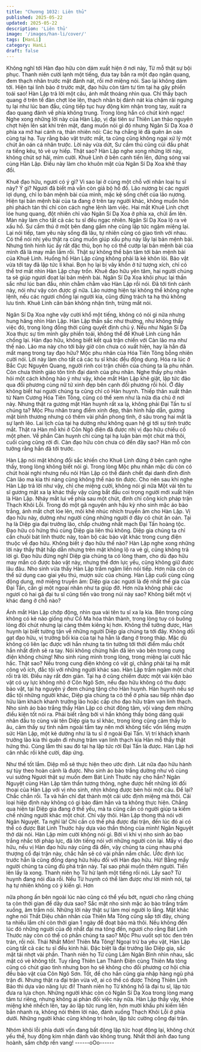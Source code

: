```yaml
---
title: "Chương 1032: Liên thủ"
published: 2025-05-22
updated: 2025-05-22
description: 'Liên thủ'
image: '/images/han-li/cover/'
tags: [HanLi]
category: HanLi
draft: false
---
```


Không nghĩ tới Hàn đạo hữu còn dám xuất hiện ở nơi này, Từ mỗ
thật sự bội phục. Thanh niên cười lạnh một tiếng, đưa tay bắn ra
một đạo ngân quang, đem thạch nhân trước mặt đánh nát, rồi mở
miệng nói.
Sao lại không dám tới. Hiện tại linh bảo ở trước mặt, đạo hữu còn
tâm tư tìm tại hạ gây phiền toái sao!
Hàn Lập trả lời một câu, ánh mắt thoáng nhìn qua.
Chỉ thấy bạch quang ở trên tế đàn chợt lóe lên, thạch nhân bị
đánh nát kia chậm rãi ngưng tụ lại như lúc ban đầu, cũng tiếp tục
huy động kim nhận trong tay, xuất ra đao quang đánh về phía
không trung. Trong lòng hắn có chút kinh ngạc!
Nghe xong những lời này của Hàn Lập, vị đại tiên sư Thiên Lan
thảo nguyên chợt hiện lên sát khí trên mặt, đang muốn nói gì đó
nhưng Ngân Sí Dạ Xoa ở phía xa mở hai cánh ra, thản nhiên nói:
Các hạ chẳng lẽ đã quên ân oán cùng tại hạ. Tuy rằng bảo vật
trước mắt, ta cũng cũng không ngại xử lý một chút ân oán cá
nhân trước.
Lời này vừa dứt, Sư cầm thú cũng cúi đầu phát ra tiếng kêu, tỏ vẻ
uy hiếp.
Thật sao?
Hàn Lập nghe xong những lời này, không chút sợ hãi, mỉm cười.
Khuê Linh ở bên cạnh tiến lên, đứng sóng vai cùng Hàn Lập.
Điều này làm cho khuôn mặt của Ngân Sí Dạ Xoa khẽ thay đổi.

Khuê đạo hữu, ngươi có ý gì? Vì sao lại ở cùng một chỗ với nhân
loại tu sĩ này?
Ý gì? Ngươi đã biết mà vẫn còn giả bộ hồ đồ. Lão nương bị các
ngươi lợi dụng, chỉ lo bản mệnh bài của mình, mặc kệ sống chết
của lão nương. Hiện tại bản mệnh bài của ta đang ở trên tay
người khác, không muốn hồn phi phách tán thỉ chỉ còn cách nghe
lệnh làm việc.
Hai mắt Khuê Linh chợt lóe hung quang, đột nhiên chỉ vào Ngân
Sí Dạ Xoa ở phía xa, chửi ầm lên.
Màn này làm cho tất cả các tu sĩ đều ngạc nhiên.
Ngân Sí Dạ Xoa lộ ra vẻ xấu hổ. Sư cầm thú ở một bên đang gầm
nhẹ cũng lập tức ngậm miệng lại.
Lại nói tiếp, tam yêu này sống đã lâu, tự nhiên cũng có giao tình
với nhau. Có thể nói nhị yêu thật ra cũng muốn giúp xấu phụ này
lấy lại bản mệnh bài.
Nhưng tình hình lúc ấy rất đặc thù, bọn họ có thể cướp lại bản
mệnh bài của mình đã là may mắn lắm rồi. Thật sự không thể bận
tâm tới bản mệnh bài của Khuê Linh. Huống hồ Hàn Lập cũng
không phải là kẻ khôn lỏi. Bảo vật vừa tới tay đã lập tức li khai.
Bọn họ lại bị vây khốn ở tứ tượng xích, chỉ có thể trơ mắt nhìn
Hàn Lập chạy trốn.
Khuê đạo hữu yên tâm, hai người chúng ta sẽ giúp ngươi đoạt lại
bản mệnh bài.
Ngân Sí Dạ Xoa khôi phục lại thần sắc như lúc ban đầu, nhìn
chằm chằm vào Hàn Lập rồi nói.
Đã tới tình cảnh này, nói như vậy còn được gì nữa. Lão nương
hiện tại không thể không nghe lệnh, nếu các ngươi chống lại
người kia, cũng đừng trách ta hạ thủ không lưu tình.
Khuê Linh căn bản không nhận tình, trừng mắt nói.

Ngân Sí Dạ Xoa nghe vậy cười khổ một tiếng, không có nói gì
nữa nhưng hung hăng nhìn Hàn Lập.
Hàn Lập thần sắc như thường, như không thấy việc đó, trong
lòng đồng thời cũng quyết định chủ ý. Nếu như Ngân Sí Dạ Xoa
thực sự tìm mình gây phiền toái, không thể để Khuê Linh cùng
hắn chống lại.
Hàn đạo hữu, không biết kết quả trận chiến với Càn lão ma như
thế nào. Lão ma này cho tới bây giờ còn chưa có xuất hiện, hay
là hắn đã mất mạng trong tay đạo hữu?
Mộc phu nhân của Hóa Tiên Tông bỗng nhiên cười nói.
Lời này làm cho tất cả các tu sĩ khác đều động dung.
Hóa ra lúc ở Bắc Cực Nguyên Quang, người rình coi trận chiến
của chúng ta là phu nhân. Còn chưa thỉnh giáo tôn tính đại danh
của phu nhân.
Nghe thấy phụ nhân hỏi một cách không hảo ý như vậy, khóe mắt
Hàn Lập khẽ giật, lập tức đảo qua đối phương cùng nữ tử xinh
đẹp bên cạnh đối phương rồi hỏi.
Ở đây không biết hai người chúng ta cũng chỉ có Hàn huynh.
Thiếp thân xuất thân từ Nam Cương Hóa Tiên Tông, cũng có thể
xem như là nửa địa chủ ở nơi này. Nhưng thật ra gương mặt Hàn
huynh rất xa lạ, không phải Đại Tấn tu sĩ chúng ta?
Mộc Phu nhân trang điểm xinh đẹp, thân hình hấp dẫn, gương
mặt bình thương nhưng có thêm vài phần phong tình, ở sâu trong
hai mắt là sự lạnh lẽo.
Lai lịch của tại hạ dường như không quan hệ gì tới sự tình trước
mắt. Thật ra Hàn mỗ khi ở Côn Ngô điện đã được nhị vị đạo hữu
chiếu cố một phen. Về phần Càn huynh chỉ cùng tại hạ luận bàn
một chút mà thôi, cuối cùng cũng rời đi. Càn đạo hữu còn chưa
có đến đây sao? Hàn mỗ còn tưởng rằng hắn đã tới trước.

Hàn Lập nói mặt không đổi sắc khiến cho Khuê Linh đứng ở bên
cạnh nghe thấy, trong lòng không biết nói gì.
Trong lòng Mộc phu nhân mặc dù còn có chút hoài nghi nhưng
nếu nói Hàn Lập có thể đánh chết đại danh đỉnh đỉnh Càn lão ma
kia thì nàng cũng không thể nào tin được. Cho nên sau khi nghe
Hàn Lập trả lời như vậy, chỉ che miệng cười, không nói gì nữa
Một vài tên tu sĩ gương mặt xa lạ khác thấy vậy cũng bắt đầu coi
trọng người mới xuất hiện là Hàn Lập. Nháy mắt lui về phía sau
một chút, đình chỉ công kích pháp trận Thạch Khôi Lỗi.
Trong đó một gã nguyên anh hậu kỳ nho sinh mặc áo bào trắng,
ánh mắt chợt lóe lên, môi khẽ nhúc nhích truyền âm cho Hàn Lập.
Vị đạo hữu này, dường như người cũng những người ở đây có
chút ân oán. Tại hạ là Diệp gia đại trưởng lão, chấp chưởng nhất
mạch Đại Tấn hoàng tộc. Đạo hữu có hứng thú cùng Diệp gia liên
thủ không. Diệp gia chúng ta chỉ cần chuôi bát linh thước này,
toàn bộ các bảo vật khác trong cung điện thuộc về đạo hữu.
Không biết ý đạo hữu thế nào?
Hàn Lập nghe xong những lời này thấy thật hấp dẫn nhưng trên
mặt không lộ ra vẻ gì, cũng không trả lời gì.
Đạo hữu đừng nghĩ Diệp gia chúng ta có lòng tham, cho dù đạo
hữu may mắn có được bảo vật này, nhưng thế đơn lực yếu, cũng
không giữ được lâu đâu.
Nho sinh vừa thấy Hàn Lập trầm ngâm liền nói tiếp.
Hơn nữa còn có thể sử dụng cao giai yêu thú, mượn sức của
chúng.
Hàn Lập cuối cùng cũng động dung, mở miệng truyền âm:
Diệp gia các ngươi là đệ nhất thế gia của Đại Tấn, cần gì một
ngoại nhân như ta giúp đỡ. Hơn nữa không phải các ngươi có hai
gã đại tu sĩ cũng tiến vào trong núi này sao? Không biết một vị
khác đang ở chỗ nào?

Ánh mắt Hàn Lập chớp động, nhìn qua vài tên tu sĩ xa lạ kia. Bên
trong cũng không có kẻ nào giống như Cổ Ma hóa thân thành,
trong lòng tuy có buông lỏng đôi chút nhưng lại càng thêm kiêng
kị hơn.
Không thể tưởng được, Hàn huynh lại biết tường tận về những
người Diệp gia chúng ta tới đây. Không dối gạt đạo hữu, vị trưởng
bối kia của tại hạ hẳn là đang ở trong tháp. Mặc dù không có liên
lạc được với hắn nhưng ta tin tưởng tới thời điểm mấu chốt hắn
nhất định sẽ ra tay. Nói không chừng hắn đã lẻn vào bên trong
cung điện không chừng!
Nho sinh rùng mình trong lòng, trong miệng lại cười hắc hắc.
Thật sao? Nếu trong cung điện không có vật gì, chẳng phải tại hạ
mất công vô ích, đắc tội với những người khác sao.
Hàn Lập trầm ngâm một chút rồi trả lời.
Điều này rất đơn giản. Tại hạ ở cũng chiếm được một vài kiện
bảo vật có uy lực không nhỏ ở Côn Ngô Sơn, nếu đạo hữu không
có thu được bảo vật, tại hạ nguyện ý đem chúng tặng cho Hàn
huynh. Hàn huynh nếu sợ đắc tội những người khác, Diệp gia
chúng ta có thể ở phía sau tiếp nhận đạo hữu làm khách khanh
trưởng lão hoặc cấp cho đạo hữu trăm vạn linh thạch.
Nho sinh áo bào trắng thấy Hàn Lập có chút động tâm, vội vàng
đem những điều kiện tốt nói ra.
Phải biết rằng bởi vì hắn không thấy bóng dáng quái nhân đầu to
cùng vài tên Diệp gia tu sĩ khác, trong lòng cũng cảm thấy lo âu,
cảm thấy sự tình nằm ngoài tầm tay nên mới không tiếc vốn liếng
mượn sức Hàn Lập, một kẻ dường như là tu sĩ ở ngoài Đại Tấn.
Vị trí khách khanh trưởng lão kia thì quên đi nhưng trăm vạn linh
thạch kia Hàn mỗ thấy thật hứng thú. Cùng lắm thì sau đó tại hạ
lập tức rời Đại Tấn là được.
Hàn Lập hơi cân nhắc rồi khẽ cười, đáp ứng.

Như thế tốt lắm. Diệp mỗ sẽ thực hiện theo ước định. Lát nữa
đạo hữu hành sự tùy theo hoàn cảnh là được.
Nho sinh áo bào trắng dường như vô cùng vui sướng
Ngươi thật sự muốn đem Bát Linh Thước này cho hắn?
Ngân Nguyệt cùng Hàn Lập tâm thần tương thông, nghe được
hết những lời đối thoại của Hàn Lập với vị nho sinh, nhịn không
được bèn hỏi một câu.
Để lại? Chắc chắn rồi. Ta và hắn chỉ đạt thành một cái ước định
miệng mà thôi. Cái loại hiệp định này không có gì bảo đảm hắn và
ta không thực hiện. Chẳng qua hiện tại Diệp gia đang ở thế yếu,
mà ta cũng cần có người giúp ta kiềm chế những người khác một
chút. Chỉ vậy thôi.
Hàn Lập thong thả nói với Ngân Nguyệt.
Ta nghĩ là! Chỉ cần có thể phá được đại trận, đến lúc đó ai có thể
có được Bát Linh Thước hãy dựa vào thần thông của mình!
Ngân Nguyệt thở dài nói.
Hàn Lập mỉm cười không nói gì. Bởi vì khi vị nho sinh áo bào
trắng nhắc tới pháp lực, đã lớn tiếng nói với những người còn lại.
Mấy vị đạo hữu, nếu vị Hàn đạo hữu này cũng đã đến, vậy chúng
ta cùng nhau phá thượng cổ đại trận này, chắc hẳn sẽ có vài phần
nắm chắc. Ước định lúc trước hẳn là cũng đồng dạng hữu hiệu
đối với Hàn đạo hữu.
Hừ! Bằng mấy người chúng ta cũng đủ phá trận này. Tại sao phải
muốn thêm người. Tiến lên lấy là xong.
Thanh niên họ Từ hừ lạnh một tiếng rồi nói.
Lấy sao? Từ huynh đang nói đùa rồi. Nếu Từ huynh có thể làm
được như lời mình nói, tại hạ tự nhiên không có ý kiến gì. Hơn

nữa phong ấn bên ngoài lúc nào cũng có thể yếu bớt, ngươi cho
rằng chúng ta còn thời gian để dây dưa sao?
Sắc mặt nho sinh mặc áo bào trắng trầm xuống, âm trầm nói.
Những lời này thật sự làm mọi người lo lắng. Mặt khác nghe nói
Thất Diệu chân nhân của Thiên Ma Tông cũng sắp tới đây, chúng
ta nhiều lắm chỉ còn thời gian 1 ngày để đoạt bảo mà thôi. Nếu
không đến lúc đó những người của đệ nhất đại ma tông đến,
ngươi cho rằng Bát Linh Thước này còn có thể có phần chúng ta
sao?
Mộc Phu vuốt sợi tóc đen trên trán, rồi nói.
Thái Nhất Môn! Thiên Ma Tông!
Ngoại trừ ba yêu vật, Hàn Lập cùng tất cả các tu sĩ đều kinh hãi.
Đặc biệt là đại trưởng lão Diệp gia, sắc mặt tái nhợt vài phần.
Thanh niên họ Từ cùng Lâm Ngân Bình nhìn nhau, sắc mặt có vẻ
không tốt.
Tuy rằng Thiên Lan Thánh Điện cùng Thiên Ma tông cũng có chút
giao tình nhưng bọn họ sẽ không cho đối phương cơ hội chia đều
bảo vật của Côn Ngô Sơn.
Tốt, để cho hắn cũng gia nhập hàng ngũ phá trận đi. Nhưng thật
ra đại trận vừa vỡ, ai có thể có được Thông Thiên Linh Bảo thì
dựa vào năng lực đi!
Thanh niên họ Từ không hổ là đại tu sĩ, lập tức đưa ra lựa chọn.
Những người khác còn có Ngân Sí Dạ Xoa trong lòng mang tâm
tư riêng, nhưng không ai phản đối việc này nữa.
Hàn Lập thấy vậy, khóe miệng khẽ nhếch lên, tay áo lập tức rung
lên, hơn mười khẩu phi kiếm liền bắn nhanh ra, không nói thêm
lời nào, đánh xuống Thạch Khôi Lỗi ở phía dưới. Những người
khác cũng không trì hoãn, lập tức cường công đại trận.

Nhóm khôi lỗi phía dưới vốn đang bất động lập tức hoạt động lại,
không chút yếu thế, huy động kim nhận đánh vào không trung.
Nhất thời ánh đao tung hoành, sấm chớp rền vang!
------oOo------
